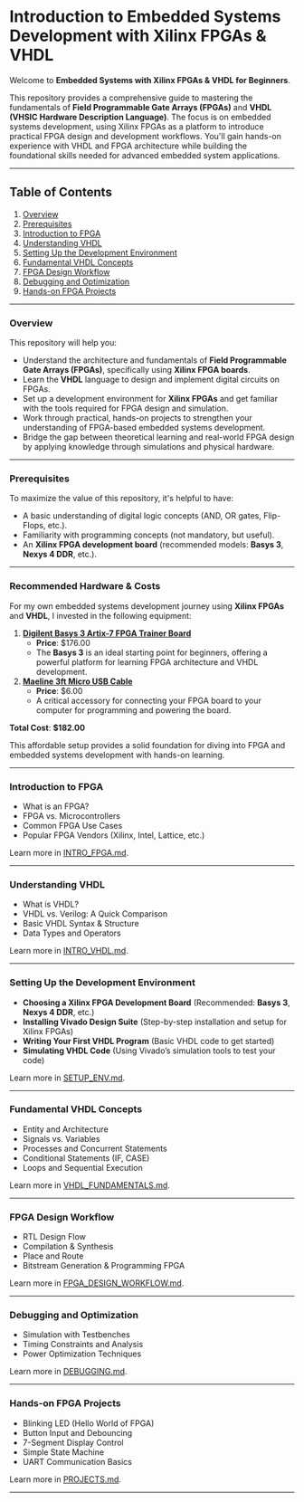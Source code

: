 # Introduction to Embedded Systems Development with Xilinx FPGAs & VHDL

Welcome to **Embedded Systems with Xilinx FPGAs & VHDL for Beginners**.

This repository provides a comprehensive guide to mastering the fundamentals of **Field Programmable Gate Arrays (FPGAs)** and **VHDL (VHSIC Hardware Description Language)**. The focus is on embedded systems development, using Xilinx FPGAs as a platform to introduce practical FPGA design and development workflows. You'll gain hands-on experience with VHDL and FPGA architecture while building the foundational skills needed for advanced embedded system applications.

---

## Table of Contents

1. [Overview](#overview)
2. [Prerequisites](#prerequisites)
3. [Introduction to FPGA](#introduction-to-fpga)
4. [Understanding VHDL](#understanding-vhdl)
5. [Setting Up the Development Environment](#setting-up-the-development-environment)
6. [Fundamental VHDL Concepts](#fundamental-vhdl-concepts)
7. [FPGA Design Workflow](#fpga-design-workflow)
8. [Debugging and Optimization](#debugging-and-optimization)
9. [Hands-on FPGA Projects](#hands-on-fpga-projects)

---

### Overview

This repository will help you:

- Understand the architecture and fundamentals of **Field Programmable Gate Arrays (FPGAs)**, specifically using **Xilinx FPGA boards**.
- Learn the **VHDL** language to design and implement digital circuits on FPGAs.
- Set up a development environment for **Xilinx FPGAs** and get familiar with the tools required for FPGA design and simulation.
- Work through practical, hands-on projects to strengthen your understanding of FPGA-based embedded systems development.
- Bridge the gap between theoretical learning and real-world FPGA design by applying knowledge through simulations and physical hardware.

---

### Prerequisites

To maximize the value of this repository, it's helpful to have:

- A basic understanding of digital logic concepts (AND, OR gates, Flip-Flops, etc.).
- Familiarity with programming concepts (not mandatory, but useful).
- An **Xilinx FPGA development board** (recommended models: **Basys 3**, **Nexys 4 DDR**, etc.).

---

### Recommended Hardware & Costs

For my own embedded systems development journey using **Xilinx FPGAs** and **VHDL**, I invested in the following equipment:

1. [**Digilent Basys 3 Artix-7 FPGA Trainer Board**](https://www.amazon.com/dp/B00NUE1WOG?ref=ppx_yo2ov_dt_b_fed_asin_title)
    - **Price**: $176.00
    - The **Basys 3** is an ideal starting point for beginners, offering a powerful platform for learning FPGA architecture and VHDL development.
2. [**Maeline 3ft Micro USB Cable**](https://www.amazon.com/dp/B07Q6HT22Q?ref=ppx_yo2ov_dt_b_fed_asin_title&th=1)
    - **Price**: $6.00
    - A critical accessory for connecting your FPGA board to your computer for programming and powering the board.

**Total Cost**: **$182.00**

This affordable setup provides a solid foundation for diving into FPGA and embedded systems development with hands-on learning.

---

### Introduction to FPGA

- What is an FPGA?
- FPGA vs. Microcontrollers
- Common FPGA Use Cases
- Popular FPGA Vendors (Xilinx, Intel, Lattice, etc.)

Learn more in [INTRO_FPGA.md](intro_fpga.md).

---

### Understanding VHDL

- What is VHDL?
- VHDL vs. Verilog: A Quick Comparison
- Basic VHDL Syntax & Structure
- Data Types and Operators

Learn more in [INTRO_VHDL.md](intro_vhdl.md).

---

### Setting Up the Development Environment

- **Choosing a Xilinx FPGA Development Board** (Recommended: **Basys 3**, **Nexys 4 DDR**, etc.)
- **Installing Vivado Design Suite** (Step-by-step installation and setup for Xilinx FPGAs)
- **Writing Your First VHDL Program** (Basic VHDL code to get started)
- **Simulating VHDL Code** (Using Vivado’s simulation tools to test your code)

Learn more in [SETUP_ENV.md](setup_env.md).

---

### Fundamental VHDL Concepts

- Entity and Architecture
- Signals vs. Variables
- Processes and Concurrent Statements
- Conditional Statements (IF, CASE)
- Loops and Sequential Execution

Learn more in [VHDL_FUNDAMENTALS.md](vhdl_fundamentals.md).

---

### FPGA Design Workflow

- RTL Design Flow
- Compilation & Synthesis
- Place and Route
- Bitstream Generation & Programming FPGA

Learn more in [FPGA_DESIGN_WORKFLOW.md](fpga_design_workflow.md).

---

### Debugging and Optimization

- Simulation with Testbenches
- Timing Constraints and Analysis
- Power Optimization Techniques

Learn more in [DEBUGGING.md](debugging.md).

---

### Hands-on FPGA Projects

- Blinking LED (Hello World of FPGA)
- Button Input and Debouncing
- 7-Segment Display Control
- Simple State Machine
- UART Communication Basics

Learn more in [PROJECTS.md](projects.md).

---

